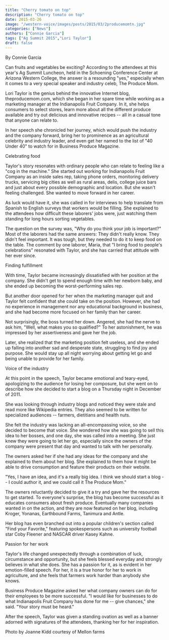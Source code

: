 ```yaml
---
title: "Cherry tomato on top"
description: "Cherry tomato on top"
date: 2015-03-26
image: "/western-voice/images/posts/2015/03/2producemomtn.jpg"
categories: ["News"]
authors: ["Connie Garcia"]
tags: ["Ag Summit 2015","Lori Taylor"]
draft: false
---
```

By Connie Garcia

Can fruits and vegetables be exciting? According to the attendees at this year's Ag Summit Luncheon, held in the Schoening Conference Center at Arizona Western College, the answer is a resounding "yes," especially when it comes to a very special speaker and industry celeb, The Produce Mom.

Lori Taylor is the genius behind the innovative Internet blog, theproducemom.com, which she began in her spare time while working as a marketing manager at the Indianapolis Fruit Company. In it, she helps consumers to select stores, learn more about all the different produce available and try out delicious and innovative recipes -- all in a casual tone that anyone can relate to.

In her speech she chronicled her journey, which would push the industry and the company forward, bring her to prominence as an agricultural celebrity and industry leader, and even get her named to the list of "40 Under 40" to watch for in Business Produce Magazine.

Celebrating food

Taylor's story resonates with ordinary people who can relate to feeling like a "cog in the machine." She started out working for Indianapolis Fruit Company as an inside sales rep, taking phone orders, monitoring delivery trucks, servicing big cities as well as rural areas, delis, college juice bars and just about every possible demographic and location. But she wasn't feeling challenged. She wanted to move forward in her career.

As luck would have it, she was called in for interviews to help translate from Spanish to English surveys that workers would be filling. She explained to the attendees how difficult these laborers' jobs were, just watching them standing for long hours sorting vegetables.

The question on the survey was, "Why do you think your job is important?" Most of the laborers had the same answers: They didn't really know. They didn't feel important. It was tough, but they needed to do it to keep food on the table. The comment by one laborer, Maria, that "I bring food to people's celebrations" resonated with Taylor, and she has carried that attitude with her ever since.

Finding fulfillment

With time, Taylor became increasingly dissatisfied with her position at the company. She didn't get to spend enough time with her newborn baby, and she ended up becoming the worst-performing sales rep.

But another door opened for her when the marketing manager quit and Taylor felt confident that she could take on the position. However, she had no experience in management nor any educational background in business, and she had become more focused on her family than her career.

Not surprisingly, the boss turned her down. Angered, she had the nerve to ask him, "Well, what makes you so qualified?" To her astonishment, he was impressed by her assertiveness and gave her the job.

Later, she realized that the marketing position felt useless, and she ended up falling into another sad and desperate state, struggling to find joy and purpose. She would stay up all night worrying about getting let go and being unable to provide for her family.

Voice of the industry

At this point in the speech, Taylor became emotional and teary-eyed, apologizing to the audience for losing her composure, but she went on to describe how she decided to start a blog on a Thursday night in December of 2011.

She was looking through industry blogs and noticed they were stale and read more like Wikipedia entries. They also seemed to be written for specialized audiences -- farmers, dietitians and health nuts.

She felt the industry was lacking an all-encompassing voice, so she decided to become that voice. She wondered how she was going to sell this idea to her bosses, and one day, she was called into a meeting. She just knew they were going to let her go, especially since the owners of the company were present that day and wanted to talk with her personally.

The owners asked her if she had any ideas for the company and she explained to them about her blog. She explained to them how it might be able to drive consumption and feature their products on their website.

"Yes, I have an idea, and it's a really big idea. I think we should start a blog -- I could author it, and we could call it The Produce Mom."

The owners reluctantly decided to give it a try and gave her the resources to get started. To everyone's surprise, the blog has become successful as it educates consumers about fresh produce. Eventually many companies wanted in on the action, and they are now featured on her blog, including Kroger, Yonanas, Earthbound Farms, Tanimura and Antle.

Her blog has even branched out into a popular children's section called "Find your Favorite," featuring spokespersons such as university football star Coby Fleener and NASCAR driver Kasey Kahne.

Passion for her work

Taylor's life changed unexpectedly through a combination of luck, circumstance and opportunity, but she feels blessed everyday and strongly believes in what she does. She has a passion for it, as is evident in her emotion-filled speech. For her, it is a true honor for her to work in agriculture, and she feels that farmers work harder than anybody she knows.

Business Produce Magazine asked her what company owners can do for their employees to be more successful. "I would like for businesses to do what Indianapolis Fruit Company has done for me -- give chances," she said. "Your story must be heard."

After the speech, Taylor was given a standing ovation as well as a banner adorned with signatures of the attendees, thanking her for her inspiration.

Photo by Joanne Kidd courtesy of Mellon farms